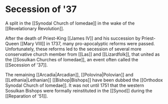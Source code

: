 # Secession of '37

A split in the [[Synodal Church of Iomedae]] in the wake of the [[Revelationary Revolution]].

After the death of Priest-King [[James IV]] and his succession by Priest-Queen [[Mary VIII]] in 1737, many pro-apocalyptic reforms were passed. Unfortunately, these reforms led to the secession of several more conservative church member from [[Las]] and [[Lizardfolk]], that united as the [[Sosulkan Churches of Iomedae]], an event often called the [[Secession of '37]]. 

The remaining [[Arcadia|Arcadian]], [[Polovina|Polovian]]  and [[Lethania|Lethanian]] [[Bishop|Bishops]] have been dubbed the [[Orthodox Synodal Church of Iomedae]].  It was not until 1751 that the western Sosulkan Bishops were formally reinstituted in the [[Synod]] during the [[Reparation of '51]].
